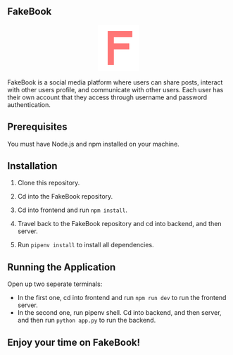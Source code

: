 ## FakeBook

<div style="text-align:center">
  <img src="./frontend/images/FakeBook_logo.png" alt="fakebook_logo" />
</div>

FakeBook is a social media platform where users can share posts, interact with other users profile, and communicate with other users. Each user has their own account that they access through username and password authentication.

## Prerequisites

You must have Node.js and npm installed on your machine.

## Installation

1. Clone this repository.

2. Cd into the FakeBook repository.

3. Cd into frontend and run `npm install`.

4. Travel back to the FakeBook repository and cd into backend, and then server.

3. Run `pipenv install` to install all dependencies.

## Running the Application

Open up two seperate terminals:

* In the first one, cd into frontend and run `npm run dev` to run the frontend server.
* In the second one, run pipenv shell.  Cd into backend, and then server, and then run `python app.py` to run the backend.

## Enjoy your time on FakeBook!
